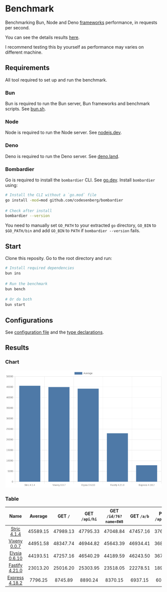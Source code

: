 # Benchmark
Benchmarking Bun, Node and Deno [frameworks](/src) performance, in requests per second.

You can see the details results [here](/results/index.md). 

I recommend testing this by yourself as performance may varies on different machine.

## Requirements
All tool required to set up and run the benchmark.

### Bun
Bun is required to run the Bun server, Bun frameworks and benchmark scripts. See [bun.sh](https://bun.sh).

### Node
Node is required to run the Node server. See [nodejs.dev](https://nodejs.dev).

### Deno
Deno is required to run the Deno server. See [deno.land](https://deno.land).

### Bombardier
Go is required to install the `bombardier` CLI. See [go.dev](https://go.dev).
Install `bombardier` using:
```bash
# Install the CLI without a `go.mod` file
go install -mod=mod github.com/codesenberg/bombardier

# Check after install
bombardier --version
```
You need to manually set `GO_PATH` to your extracted `go` directory, `GO_BIN` to `$GO_PATH/bin` and add `GO_BIN` to `PATH` if `bombardier --version` fails.

## Start
Clone this reposity. Go to the root directory and run:
```bash
# Install required dependencies
bun ins

# Run the benchmark
bun bench

# Or do both
bun start
```

## Configurations
See [configuration file](/config.ts) and the [type declarations](/lib/types.ts). 

## Results

### Chart
![Chart](/results/chart.png)

### Table 


| Name | Average | GET `/` | GET `/api/hi` | GET `/id/76?name=8W8` | GET `/a/b` | POST `/api/json` |
|  :---: | :---: | :---: | :---: | :---: | :---: | :---: |
| [Stric 4.1.4](/results/main/Stric) | 45589.15 | 47989.13 | 47795.33 | 47048.84 | 47457.16 | 37655.30 |
| [Vixeny 0.0.7](/results/main/Vixeny) | 44951.58 | 48347.74 | 46944.82 | 45643.39 | 46934.41 | 36887.52 |
| [Elysia 0.6.10](/results/main/Elysia) | 44193.51 | 47257.16 | 46540.29 | 44189.59 | 46243.50 | 36737.02 |
| [Fastify 4.21.0](/results/main/Fastify) | 23013.20 | 25016.20 | 25303.95 | 23518.05 | 22278.51 | 18949.29 |
| [Express 4.18.2](/results/main/Express) | 7796.25 | 8745.89 | 8890.24 | 8370.15 | 6937.15 | 6037.80 |